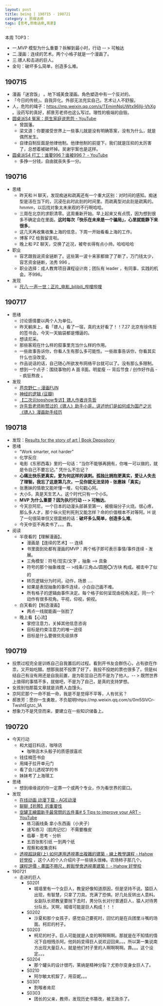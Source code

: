 ```yaml
---
layout: post
title: being | 190715 - 190721
category : 思维话痨
tags: [思考,思维话痨,周更]
---
```


本周 TOP3：
- 一.MVP 模型为什么重要？拆解到最小时，行动 -- > 可触达
- 二.漫画：连续的艺术。两个小格子就是一个漫画了。
- 三.镖人和击进的巨人。
- 金句：破坏多么简单，创造多么难。

## 190715
  - 漫画「迷宫饭」 。地下城美食漫画。角色塑造中有一个反对的。
  - 「今日的传统」。自我异化。外部无法充实自己。艺术让人不舒服。
  - 人，危险的绳子：https://mp.weixin.qq.com/s/TEmimNqUWtx96lljj-VhXg 。没药写的真好，郝景芳老师也这么写过。理性的极端的自毁。
  - [圆桌派S4 冤家：原生家庭说恩怨 - YouTube](https://www.youtube.com/watch?v=64vYN2aMewM)
    - 曾国藩。
    - 梁文道：你要接受世界上一些事儿就是没有明确答案，没有为什么，就是偶然发生。
    - 自律自制反面是他律他制。他律他制的前提下，我们就是压抑的太厉害了，总想着被破坏掉。吴谢宇案也是这样。
  - [圆桌派S4 打工：谁要996？谁被996？ - YouTube](https://www.youtube.com/watch?v=sMyHMOrNgB4)
    - 多挣一分钱，自由就丧失多一分。
    
## 190716
  - 思绪
    - 昨天和 H 聊天，发现痴迷和疏离还有一个重大区别：对时间的感知。痴迷型是活在当下的，沉浸在此时此刻的时间里。而疏离型对此刻是疏离的。hmmm，以后找对象太未来观的不行啊哈哈。
    - 三周在北京的求职清零。这周重新开始。早上起来又有点慌，因为想到很多不确定会在里面。**这时每次「快乐在未来是一个骗局」，心里就能静下来很多**。
    - 这几天再收集收集上海的信息，下周一开始看看上海的工作。
    - 博客 PZ 给我留言啦。
    - 晚上和 PZ 聊天，交换了近况，被夸长得有点小帅。哈哈哈哈
  - 职业
    - 容艺跟我说资金链断了。这些第一波十来家都做了了断了，万门钱太少，容艺资金链断，法秀 996 。
    - 职业选择：成人教育项目课程设计岗；团队有 leader ，有同事，实践的机会。不996。
  - 发现
    - [尺八·一声一世：正片_电影_bilibili_哔哩哔哩](https://www.bilibili.com/bangumi/play/ep278014?from=search&seid=4711400732175426109)
    
## 190717
- 思绪
    - 讨论感情要以两个人为单位。
    - 昨天躺床上，看「镖人」看了一宿，真的太好看了！！7.27 北京有徐伟哲的签书会。今天一天脑袋都是懵逼的。
    - 想读尼采。
    - 那些客观在什么样的叙事里充当什么样的作用。
    - 一些故事告诉你，你看人生有那么多可能性。一些故事告诉你，你看其实什么也没改变。
    - 作品说话的话，自己随心所欲发布网络平台就可以了。没有那么多限制。
    - 想到一个点子：围绕事物的 A 面 B面。明星瘦 -- 背后节食 / 创作好作品 -- 疯狂熬夜 。
- 发现
    - [芦奈野仁 – 漫画FUN](http://www.manhuafun.com/tag/%E8%8A%A6%E5%A5%88%E9%87%8E%E4%BB%81/)
    - [神经的逻辑 (豆瓣)](https://book.douban.com/subject/30232245/)
    - [【二次元topshow专访】镖人作者许先哲](https://www.bilibili.com/video/av24877493?from=search&seid=17038878553705281902)
    - [许先哲老师称赞过的《镖人》助手小哥，讲述他们是如何成为国产之光《镖人》漫画助手经历](https://www.bilibili.com/video/av44281883?from=search&seid=4433080439217843607)
    
## 190718
  - 发现：[Results for the story of art | Book Depository](https://www.bookdepository.com/search?searchTerm=the%20story%20of%20art&search=Find+book)
  - 思绪
    - "Work smarter, not harder"
    - 化学反应
    - 电影《东邪西毒》里的一句话：“当你不能够再拥有，你唯一可以做的，就是令自己不要忘记。” 凭什么不忘记？
    - **心痛比快乐更真实，爱为何这样的讽刺。孤独比拥抱更真实，爱让人失去了理智。我忘了这是第几次，一见你就无法坚持 - 张惠妹「真实」** 
    - 张惠妹的情歌又能听懂一堆，句句戳心阿。
    - 大小S，真是天生艺人。这个时代只有一个小S。
    - **MVP 为什么重要？因为执行行动 -- > 可触达**。
    - 今天京阿尼，一个日本的动漫头部甚至第一，被极端分子火烧。很心疼，那么多人才，那个纵火犯判死刑又能怎样？命的价值根本不对等阿。H 说了一句很简单但又很震撼的话：**破坏多么简单，创造多么难**。
    - 今天中亚不再卖书了。。。靠。
  - 阅读
    - 半夜看的【理解漫画】。 
      - 漫画是【连续的艺术】-- 连续
      - 书里面到处都有漫画的MVP：两个格子即可表示事情/事件连续 - 发展。
      - 三角模型：符号/现实/文字 ，抽象 --> 具象
      - 符号的那个抽象维度 -- >线条/三角△/圆圈⭕️/方块 构成。被击中了似的
      - 转页逻辑分为时间，动作，场景 ....
      - 如果是表现抽象的事件连续，小白自己画不难。
      - 所有格子的逻辑由事件决定。每个格子如何呈现由视角决定。同一个动作有很多视角。平视，仰视，俯视。
    - 白天看的【制造漫画】 
      - 两点一线就能画一张脸了
    - 晚上看【心流】
      - 掌控注意力，关掉其他信息咨询
      - 目标是约束注意力的唯一途径
      - 目标是什么要做优先级排序
      
## 190719
  - 投票过程完全是训练自己自我置后的过程。看到开书友会群伤心，占有欲在作祟，又开始吃醋。想那我就不投票了好了，我投不投她的票也很多了。但是纠结自己有没有用还是自我前置，是为彰显自己而不是为了他人。-- > 既然世界上值得的事情不多，就做吧，不是为了自己，是真的支持梦想。
  - 女孩别怕那篇文章就是消费人血馒头。
  - 京阿尼那个一命不抵一命，我是不是觉得不平等，人有优劣？
  - 郝景芳：愿你一生勇敢，不负聪明https://mp.weixin.qq.com/s/0m5SlVCr-TwshtEgtzc_1A
  - 想象力不是凭空而来，要建立在一些知识储备上。
  
##  190720
  - 今天行动
    - 和大姐日料店，咖啡店
      - 咖啡店木头骰子的质感很喜欢
    - 钱佳楠签书会
    - 用绳子拉开单元门 
    - 看了会儿透视学的书
    - 妹妹考了上海理工
  - 思绪
    - 想到缘缘说的你一定靠一个或两个专业，作为看世界的窗口。
  - 发现
    - [在线动画 动漫下载 - AGE动漫](https://donghua.agefans.com/)
    - [聊聊【折腾】的重要性](https://program-think.blogspot.com/2017/04/The-Importance-of-Zheteng.html)
    - [空罐王繪圖新手最常問的五件事# 5 Tips to improve your ART - YouTube](https://www.youtube.com/watch?v=0cLIJGvPY_U)
      - 练习画线条 拿小东西画（小夹子）
      - 速写练习（肌肉记忆） 不需要橡皮
      - 临摹 - 思考 - 分析
      - 五百张影引纸 一到两个纸
      - 观察和收集资料
    - [透視超訣竅(上) 如何運用透視畫出複雜的建築 - 線上教學課程 - Hahow 好學校](https://hahow.in/courses/55e3dccbfa223d100058f3cb/main) ，这个人的个人介绍片子一些镜头很棒。农场柿子那几个。
    - [課程評價 - 畫圖不帶尺，輕鬆學會透視畫建築！ - Hahow 好學校](https://hahow.in/courses/58aedfd95c4e6507007c4599/feedbacks)
- 190721
  - 击进的巨人 
    - S0201
      - 城墙里有一个女巨人，教皇好像知道原因，但是坚持不说。猿巨人出现，有智慧，只拿了刀具。充满了恐惧。好几处反转出人意料。女副队长把教皇要抛下去时，男分队长对付普通巨人，猿人对待男分队长。天啊，城墙可能是巨人构成！！！
    - S0202
      - 沙夏和那个女孩子，感觉自己要死时，回忆的是在兵团里斗嘴的场面。柯尼的村子。
    - S0203
      - 柯尼的村子。巨人可能就是人变的啊啊啊啊。那就是在不知情的情况下自相残杀阿。他妈妈变得巨人说欢迎回来。。。所以第一集说南方出现大量巨人，就是他们村子里的人啊啊啊啊。靠。。。这个设定。。。
    - S0204
      - 那个罐头的设计很巧，莱纳是精神分裂？尤弥尔变身女巨人了。
    - S0210
      - 阿尔敏太机智了，用亚妮。。。
    - S0301
      - 割喉者肯尼
    - S0303
      -  团长的父亲，教师，发现历史书篡改，被王政杀了。

